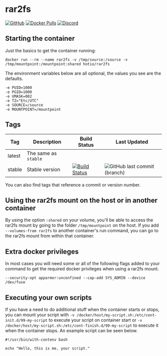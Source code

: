 # rar2fs

[![GitHub](https://img.shields.io/badge/source-github-lightgrey)](https://github.com/hotio/docker-rar2fs)
[![Docker Pulls](https://img.shields.io/docker/pulls/hotio/rar2fs)](https://hub.docker.com/r/hotio/rar2fs)
[![Discord](https://img.shields.io/discord/610068305893523457?color=738ad6&label=discord&logo=discord&logoColor=white)](https://discord.gg/3SnkuKp)

## Starting the container

Just the basics to get the container running:

```shell
docker run --rm --name rar2fs -v /tmp/source:/source -v /tmp/mountpoint:/mountpoint:shared hotio/rar2fs
```

The environment variables below are all optional, the values you see are the defaults.

```shell
-e PUID=1000
-e PGID=1000
-e UMASK=002
-e TZ="Etc/UTC"
-e SOURCE=/source
-e MOUNTPOINT=/mountpoint
```

## Tags

| Tag      | Description                    | Build Status                                                                                                                                          | Last Updated                                                                                         |
| ---------|--------------------------------|-------------------------------------------------------------------------------------------------------------------------------------------------------|------------------------------------------------------------------------------------------------------|
| latest   | The same as `stable`           |                                                                                                                                                       |                                                                                                      |
| stable   | Stable version                 | [![Build Status](https://cloud.drone.io/api/badges/hotio/docker-rar2fs/status.svg?ref=refs/heads/stable)](https://cloud.drone.io/hotio/docker-rar2fs) | ![GitHub last commit (branch)](https://img.shields.io/github/last-commit/hotio/docker-rar2fs/stable) |

You can also find tags that reference a commit or version number.

## Using the rar2fs mount on the host or in another container

By using the option `:shared` on your volume, you'll be able to access the rar2fs mount by going to the folder `/tmp/mountpoint` on the host. If you add `--volumes-from rar2fs` to another container's run command, you can go to the rar2fs mount from within that container.

## Extra docker privileges

In most cases you will need some or all of the following flags added to your command to get the required docker privileges when using a rar2fs mount.

```shell
--security-opt apparmor:unconfined --cap-add SYS_ADMIN --device /dev/fuse
```

## Executing your own scripts

If you have a need to do additional stuff when the container starts or stops, you can mount your script with `-v /docker/host/my-script.sh:/etc/cont-init.d/99-my-script` to execute your script on container start or `-v /docker/host/my-script.sh:/etc/cont-finish.d/99-my-script` to execute it when the container stops. An example script can be seen below.

```shell
#!/usr/bin/with-contenv bash

echo "Hello, this is me, your script."
```
